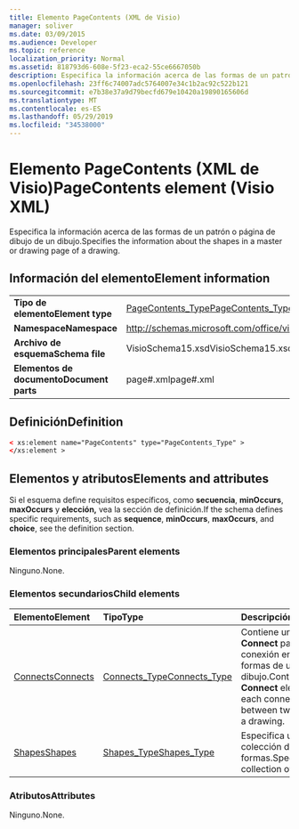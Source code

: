```yaml
---
title: Elemento PageContents (XML de Visio)
manager: soliver
ms.date: 03/09/2015
ms.audience: Developer
ms.topic: reference
localization_priority: Normal
ms.assetid: 818793d6-608e-5f23-eca2-55ce6667050b
description: Especifica la información acerca de las formas de un patrón o página de dibujo de un dibujo.
ms.openlocfilehash: 23ff6c74007adc5764007e34c1b2ac92c522b121
ms.sourcegitcommit: e7b38e37a9d79becfd679e10420a19890165606d
ms.translationtype: MT
ms.contentlocale: es-ES
ms.lasthandoff: 05/29/2019
ms.locfileid: "34538000"
---
```

# <a name="pagecontents-element-visio-xml"></a><span data-ttu-id="d0295-103">Elemento PageContents (XML de Visio)</span><span class="sxs-lookup"><span data-stu-id="d0295-103">PageContents element (Visio XML)</span></span>

<span data-ttu-id="d0295-104">Especifica la información acerca de las formas de un patrón o página de dibujo de un dibujo.</span><span class="sxs-lookup"><span data-stu-id="d0295-104">Specifies the information about the shapes in a master or drawing page of a drawing.</span></span>
  
## <a name="element-information"></a><span data-ttu-id="d0295-105">Información del elemento</span><span class="sxs-lookup"><span data-stu-id="d0295-105">Element information</span></span>

|||
|:-----|:-----|
|<span data-ttu-id="d0295-106">**Tipo de elemento**</span><span class="sxs-lookup"><span data-stu-id="d0295-106">**Element type**</span></span> <br/> |[<span data-ttu-id="d0295-107">PageContents_Type</span><span class="sxs-lookup"><span data-stu-id="d0295-107">PageContents_Type</span></span>](pagecontents_type-complextypevisio-xml.md) <br/> |
|<span data-ttu-id="d0295-108">**Namespace**</span><span class="sxs-lookup"><span data-stu-id="d0295-108">**Namespace**</span></span> <br/> |http://schemas.microsoft.com/office/visio/2012/main  <br/> |
|<span data-ttu-id="d0295-109">**Archivo de esquema**</span><span class="sxs-lookup"><span data-stu-id="d0295-109">**Schema file**</span></span> <br/> |<span data-ttu-id="d0295-110">VisioSchema15.xsd</span><span class="sxs-lookup"><span data-stu-id="d0295-110">VisioSchema15.xsd</span></span>  <br/> |
|<span data-ttu-id="d0295-111">**Elementos de documento**</span><span class="sxs-lookup"><span data-stu-id="d0295-111">**Document parts**</span></span> <br/> |<span data-ttu-id="d0295-112">page#.xml</span><span class="sxs-lookup"><span data-stu-id="d0295-112">page#.xml</span></span>  <br/> |
   
## <a name="definition"></a><span data-ttu-id="d0295-113">Definición</span><span class="sxs-lookup"><span data-stu-id="d0295-113">Definition</span></span>

```XML
< xs:element name="PageContents" type="PageContents_Type" >
</xs:element >
```

## <a name="elements-and-attributes"></a><span data-ttu-id="d0295-114">Elementos y atributos</span><span class="sxs-lookup"><span data-stu-id="d0295-114">Elements and attributes</span></span>

<span data-ttu-id="d0295-115">Si el esquema define requisitos específicos, como **secuencia**, **minOccurs**, **maxOccurs** y **elección,** vea la sección de definición.</span><span class="sxs-lookup"><span data-stu-id="d0295-115">If the schema defines specific requirements, such as **sequence**, **minOccurs**, **maxOccurs**, and **choice**, see the definition section.</span></span> 
  
### <a name="parent-elements"></a><span data-ttu-id="d0295-116">Elementos principales</span><span class="sxs-lookup"><span data-stu-id="d0295-116">Parent elements</span></span>

<span data-ttu-id="d0295-117">Ninguno.</span><span class="sxs-lookup"><span data-stu-id="d0295-117">None.</span></span>
  
### <a name="child-elements"></a><span data-ttu-id="d0295-118">Elementos secundarios</span><span class="sxs-lookup"><span data-stu-id="d0295-118">Child elements</span></span>

|<span data-ttu-id="d0295-119">**Elemento**</span><span class="sxs-lookup"><span data-stu-id="d0295-119">**Element**</span></span>|<span data-ttu-id="d0295-120">**Tipo**</span><span class="sxs-lookup"><span data-stu-id="d0295-120">**Type**</span></span>|<span data-ttu-id="d0295-121">**Descripción**</span><span class="sxs-lookup"><span data-stu-id="d0295-121">**Description**</span></span>|
|:-----|:-----|:-----|
|[<span data-ttu-id="d0295-122">Connects</span><span class="sxs-lookup"><span data-stu-id="d0295-122">Connects</span></span>](connects-element-pagecontents_type-complextypevisio-xml.md) <br/> |[<span data-ttu-id="d0295-123">Connects_Type</span><span class="sxs-lookup"><span data-stu-id="d0295-123">Connects_Type</span></span>](connects_type-complextypevisio-xml.md) <br/> |<span data-ttu-id="d0295-124">Contiene un **elemento Connect** para cada conexión entre dos formas de un dibujo.</span><span class="sxs-lookup"><span data-stu-id="d0295-124">Contains a **Connect** element for each connection between two shapes in a drawing.</span></span>  <br/> |
|[<span data-ttu-id="d0295-125">Shapes</span><span class="sxs-lookup"><span data-stu-id="d0295-125">Shapes</span></span>](shapes-element-pagecontents_type-complextypevisio-xml.md) <br/> |[<span data-ttu-id="d0295-126">Shapes_Type</span><span class="sxs-lookup"><span data-stu-id="d0295-126">Shapes_Type</span></span>](shapes_type-complextypevisio-xml.md) <br/> |<span data-ttu-id="d0295-127">Especifica una colección de formas.</span><span class="sxs-lookup"><span data-stu-id="d0295-127">Specifies a collection of shapes.</span></span>  <br/> |
   
### <a name="attributes"></a><span data-ttu-id="d0295-128">Atributos</span><span class="sxs-lookup"><span data-stu-id="d0295-128">Attributes</span></span>

<span data-ttu-id="d0295-129">Ninguno.</span><span class="sxs-lookup"><span data-stu-id="d0295-129">None.</span></span>
  

